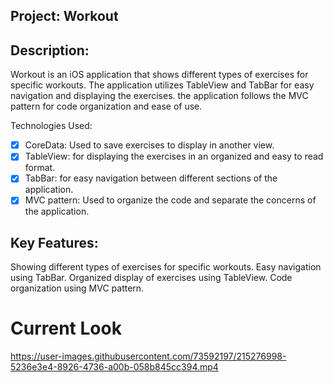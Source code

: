 ## Project: Workout

## Description:
Workout is an iOS application that shows different types of exercises for specific workouts. The application utilizes TableView and TabBar for easy navigation and displaying the exercises. the application follows the MVC pattern for code organization and ease of use.

Technologies Used:

- [x] CoreData: Used to save exercises to display in another view.
- [x] TableView: for displaying the exercises in an organized and easy to read format.
- [x] TabBar: for easy navigation between different sections of the application.
- [x] MVC pattern: Used to organize the code and separate the concerns of the application.

## Key Features:

Showing different types of exercises for specific workouts.
Easy navigation using TabBar.
Organized display of exercises using TableView.
Code organization using MVC pattern.

 # Current Look

https://user-images.githubusercontent.com/73592197/215276998-5236e3e4-8926-4736-a00b-058b845cc394.mp4




